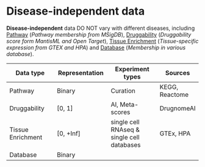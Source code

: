 # Disease-independent data

**Disease-independent** data DO NOT vary with different diseases, including [Pathway](pathway.md) (_Pathway membership from MSigDB_), [Druggability](druggability.md) (_Druggability score form MantisML and Open Target_), [Tissue Enrichment](tissue-enrichment.md) (_Tissue-specific expression from GTEX and HPA_) and [Database](database.md) (_Membership in various database_).

<table data-full-width="false"><thead><tr><th width="194">Data type</th><th width="156">Representation</th><th width="228">Experiment types</th><th>Sources</th></tr></thead><tbody><tr><td>Pathway</td><td>Binary</td><td>Curation</td><td>KEGG, Reactome</td></tr><tr><td>Druggability</td><td>[0, 1]</td><td>AI, Meta-scores</td><td>DrugnomeAI</td></tr><tr><td>Tissue Enrichment</td><td>[0, +Inf]</td><td>single cell RNAseq &#x26; single cell databases</td><td>GTEx, HPA</td></tr><tr><td>Database</td><td>Binary</td><td></td><td></td></tr></tbody></table>
